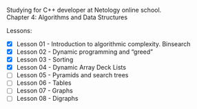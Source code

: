 Studying for C++ developer at Netology online school.\
Chapter 4: Algorithms and Data Structures

Lessons:
- [x] Lesson 01 - Introduction to algorithmic complexity. Binsearch
- [x] Lesson 02 - Dynamic programming and “greed”
- [x] Lesson 03 - Sorting
- [x] Lesson 04 - Dynamic Array Deck Lists
- [ ] Lesson 05 - Pyramids and search trees
- [ ] Lesson 06 - Tables
- [ ] Lesson 07 - Graphs
- [ ] Lesson 08 - Digraphs
